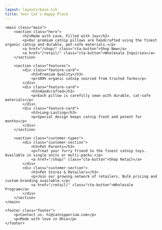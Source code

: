 ```yaml
---
layout: layouts/base.njk
title: Your Cat's Happy Place
---
```

    <main class="main">
        <section class="hero">
            <h2>Made with Love, Filled with Joy</h2>
            <p>Our premium catnip pillows are handcrafted using the finest organic catnip and durable, pet-safe materials.</p>
            <a href="/shop/" class="cta-button">Shop Now</a>
            <a href="/retail/" class="cta-button">Wholesale Inquiries</a>
        </section>

        <section class="features">
            <div class="feature-card">
                <h3>Premium Quality</h3>
                <p>100% organic catnip sourced from trusted farms</p>
            </div>
            <div class="feature-card">
                <h3>Handcrafted</h3>
                <p>Each pillow is carefully sewn with durable, cat-safe materials</p>
            </div>
            <div class="feature-card">
                <h3>Long-Lasting</h3>
                <p>Special design keeps catnip fresh and potent for months</p>
            </div>
        </section>

        <section class="customer-types">
            <div class="customer-section">
                <h3>Pet Parents</h3>
                <p>Treat your furry friend to the finest catnip toys. Available in single units or multi-packs.</p>
                <a href="/shop/" class="cta-button">Shop Retail</a>
            </div>
            <div class="customer-section">
                <h3>Pet Stores & Retailers</h3>
                <p>Join our growing network of retailers. Bulk pricing and custom branding available.</p>
                <a href="/retail/" class="cta-button">Wholesale Program</a>
            </div>
        </section>
    </main>

    <footer class="footer">
        <p>Contact us: hi@catnipporium.com</p>
        <p>Made with love in Ohio</p>
    </footer>
